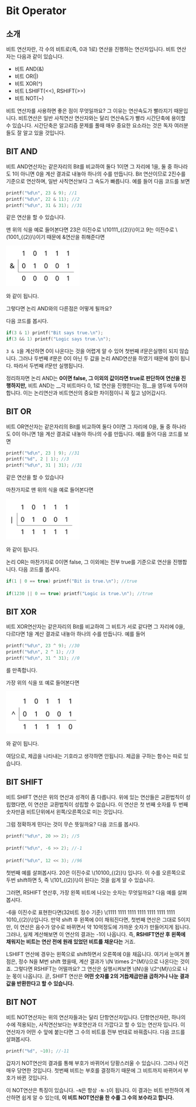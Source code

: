 # Bit Operator

## 소개

비트 연산자란, 각 수의 비트로(즉, 0과 1로) 연산을 진행하는 연산자입니다. 비트 연산자는 다음과 같이 있습니다.

* 비트 AND(&)
* 비트 OR(|)
* 비트 XOR(^)
* 비트 LSHIFT(<<), RSHIFT(>>)
* 비트 NOT(~)

비트 연산자를 사용하면 좋은 점이 무엇일까요? 그 이유는 연산속도가 빨라지기 때문입니다. 비트연산은 일반 사칙연산 연산자와는 달리 연산속도가 빨라 시간단축에 용이할 수 있습니다. 시간단축은 알고리즘 문제를 풀때 매우 중요한 요소라는 것은 독자 여러분들도 잘 알고 있을 것입니다.



## BIT AND

비트 AND연산자는 같은자리의 Bit를 비교하여 둘다 1이면 그 자리에 1을, 둘 중 하나라도 1이 아니면 0을 계산 결과로 내놓아 하나의 수를 만듭니다. Bit 연산이므로 2진수를 기준으로 연산하며, 일반 사칙연산보다 그 속도가 빠릅니다. 예를 들어 다음 코드를 보면

``` c++
printf("%d\n", 23 & 9); //1
printf("%d\n", 22 & 11); //2
printf("%d\n", 31 & 31); //31
```

같은 연산을 할 수 있습니다.

맨 위의 식을 예로 들어본다면 23은 이진수로 \\(10111_{(2)}\\)이고 9는 이진수로 \\(1001_{(2)}\\)이기 때문에 &연산을 취해준다면

<img src="./bitoperator1.png" width = 200 >

와 같이 됩니다.

그렇다면 논리 AND와의 다른점은 어떻게 될까요? 

다음 코드를 봅시다.

``` c++
if(3 & 1) printf("Bit says true.\n");
if(3 && 1) printf("Logic says true.\n");
```

`3 & 1`을 계산하면 0이 나온다는 것을 어렵게 알 수 있어 첫번째 if문은실행이 되지 않습니다. 그러나 두번째 if문은 0이 아닌 두 값을 논리 AND연산을 하였기 때문에 참이 됩니다. 따라서 두번째 if문만 실행됩니다.

정리하자면 논리 AND는 __0이면 false, 그 이외의 값이라면 true로 판단하여 연산을 진행하지만,__ 비트 AND는 __각 비트마다 0, 1로 연산을 진행한다는 점__을 염두에 두어야 합니다. 이는 논리연산과 비트연산의 중요한 차이점이니 꼭 짚고 넘어갑시다.



## BIT OR

비트 OR연산자는 같은자리의 Bit를 비교하여 둘다 0이면 그 자리에 0을, 둘 중 하나라도 0이 아니면 1을 계산 결과로 내놓아 하나의 수를 만듭니다. 예를 들어 다음 코드를 보면

``` c++
printf("%d\n", 23 | 9); //31
printf("%d", 2 | 1); //3
printf("%d\n", 31 | 31); //31
```

같은 연산을 할 수 있습니다

마찬가지로 맨 위의 식을 예로 들어본다면

<img src="./bitoperator2.png" width = 200 >

와 같이 됩니다.

논리 OR는 마찬가지로 0이면 false, 그 이외에는 전부 true를 기준으로 연산을 진행합니다. 다음 코드를 봅시다.

``` c++
if(1 | 0 == true) printf("Bit is true.\n"); //true

if(1230 || 0 == true) printf("Logic is true.\n"); //true
```



## BIT XOR

비트 XOR연산자는 같은자리의 Bit를 비교하여 그 비트가 서로 같다면 그 자리에 0을, 다르다면 1을 계산 결과로 내놓아 하나의 수를 만듭니다. 예를 들어

``` c++
printf("%d\n", 23 ^ 9); //30
printf("%d\n", 2 ^ 1); //3
printf("%d\n", 31 ^ 31); //0
```

를 만족합니다.

가장 위의 식을 또 예로 들어본다면

<img src="./bitoperator3.png" width = 200 >

와 같이 됩니다.

여담으로, 제곱을 나타내는 기호라고 생각하면 안됩니다. 제곱을 구하는 함수는 따로 있습니다.



## BIT SHIFT

 비트 SHIFT 연산은 위의 연산과 성격이 좀 다릅니다. 위에 있는 연산들은 교환법칙이 성립했다면, 이 연산은 교환법칙이 성립할 수 없습니다. 이 연산은 첫 번째 숫자를 두 번째 숫자만큼 비트단위에서 왼쪽/오른쪽으로 미는 것입니다.

그럼 정확하게 민다는 것이 무슨 뜻일까요? 다음 코드를 봅시다.

``` c++
printf("%d\n", 20 >> 2); //5

printf("%d\n", -6 >> 2); //-1

printf("%d\n", 12 << 3); //96
```

첫번째 예를 살펴봅시다. 20은 이진수로 \\(10100_{(2)}\\) 입니다. 이 수를 오른쪽으로 두번 shift하면 5, 즉 \\\(101_{(2)}\\)이 된다는 것을 쉽게 알 수 있습니다.

그러면, RSHIFT 연산후, 가장 왼쪽 비트에 나오는 숫자는 무엇일까요? 다음 예를 살펴봅시다.

-6을 이진수로 표현한다면(32비트 정수 기준) \\(1111 1111 1111 1111 1111 1111 1111 1010_{(2)}\\)입니다. 만약 shift 후 왼쪽에 0이 채워진다면, 첫번째 연산은 그대로 5이지만, 이 연산은 음수가 양수로 바뀌면서 약 10억정도에 가까운 숫자가 만들어지게 됩니다. 그러나, 실제 계산해보면 이 연산의 결과는 -1이 나옵니다. 즉, __RSHIFT연산 후 왼쪽에 채워지는 비트는 연산 전에 원래 있었던 비트를 채운다는__ 거죠. 

LSHIFT 연산에 경우는 왼쪽으로 shift하면서 오른쪽에 0을 채웁니다. 여기서 눈여겨 볼 점은, 정수 N을 M번 shift 했을때, 계산 결과가 \\(N \times 2^{M}\\)으로 나온다는 것이죠. 그렇다면 RSHIFT는 어떨까요? 그 연산은 실행시켜보면 \\(N\\)을 \\(2^{M}\\)으로 나눈 몫이 나옵니다. 곧, SHIFT 연산은 __어떤 숫자를 2의 거듭제곱만큼 곱하거나 나눈 결과값을 반환한다고 할 수 있습니다.__



## BIT NOT

비트 NOT연산자는 위의 연산자들과는 달리 단항연산자입니다. 단항연산자란, 하나의 수에 적용되는, 사칙연산보다는 부호연산과 더 가깝다고 할 수 있는 연산자 입니다. 이 연산자가 어떤 수 앞에 붙는다면 그 수의 비트를 전부 반대로 바꿔줍니다. 다음 코드를 살펴봅시다.

``` c++
printf("%d", ~10); //-11
```

갑자기 NOT연산의 결과를 통해 부호가 바뀌어서 당황스러울 수 있습니다. 그러나 이건 매우 당연한 것입니다. 첫번째 비트는 부호를 결정하기 때문에 그 비트까지 바뀌어서 부호가 바뀐 것입니다.

이 NOT연산은 특징이 있습니다. `~N`은 항상 `-N-1`이 됩니다. 이 결과는 비트 반전하여 계산하면 쉽게 알 수 있는데, __이 비트 NOT연산을 한 수를 그 수의 보수라고 합니다.__

